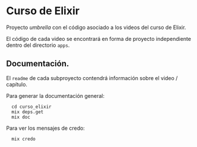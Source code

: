 # Curso de Elixir

Proyecto _umbrella_ con el código asociado a los videos del curso de Elixir.

El código de cada video se encontrará en forma de proyecto independiente dentro del directorio `apps`.

## Documentación.

El `readme` de cada subproyecto contendrá información sobre el video / capítulo.

Para generar la documentación general: 
```
  cd curso_elixir
  mix deps.get
  mix doc
```

Para ver los mensajes de credo:
```
  mix credo
```

